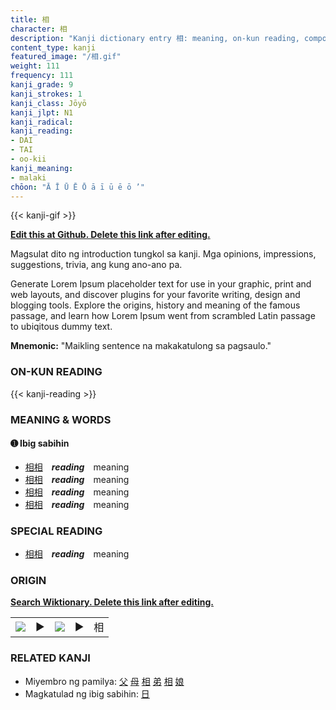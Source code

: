 ```yaml
---
title: 相
character: 相
description: "Kanji dictionary entry 相: meaning, on-kun reading, compounds, origin, related kanji"
content_type: kanji
featured_image: "/相.gif"
weight: 111
frequency: 111
kanji_grade: 9
kanji_strokes: 1
kanji_class: Jōyō
kanji_jlpt: N1
kanji_radical: 
kanji_reading: 
- DAI
- TAI
- oo-kii
kanji_meaning:
- malaki
chōon: "Ā Ī Ū Ē Ō ā ī ū ē ō ’"
---
```

[//]: # (Don't edit the line below. Kanji animated GIF code is automatically generated.)
{{< kanji-gif >}}

[//]: # (Edit below this line.)

**[Edit this at Github. Delete this link after editing.](https://github.com/tim0g/tim/tree/main/content/kanji/相/index.md)**

Magsulat dito ng introduction tungkol sa kanji. Mga opinions, impressions, suggestions, trivia, ang kung ano-ano pa.

Generate Lorem Ipsum placeholder text for use in your graphic, print and web layouts, and discover plugins for your favorite writing, design and blogging tools. Explore the origins, history and meaning of the famous passage, and learn how Lorem Ipsum went from scrambled Latin passage to ubiqitous dummy text.
 
**Mnemonic:** "Maikling sentence na makakatulong sa pagsaulo."

### ON-KUN READING

[//]: # (Don't edit the line below. ON-KUN READING code is automatically generated.)
{{< kanji-reading >}}

### MEANING & WORDS

#### ➊ **Ibig sabihin**
  - [相](../相)[相](../相)　***reading***　meaning
  - [相](../相)[相](../相)　***reading***　meaning
  - [相](../相)[相](../相)　***reading***　meaning
  - [相](../相)[相](../相)　***reading***　meaning

### SPECIAL READING
  - [相](../相)[相](../相)　***reading***　meaning

### ORIGIN

**[Search Wiktionary. Delete this link after editing.](https://wiktionary.org/wiki/相)**
<table class="kanji-table"><tr><td>
<img src="60px-相-bronze.svg.png">
</td><td>▶</td><td>
<img src="60px-相-oracle.svg.png">
</td><td>▶</td>
<td class="kanji-origin">相</td>
</tr></table>

### RELATED KANJI
- Miyembro ng pamilya: [父](../父) [母](../母) [相](../相) [弟](../弟) [相](../相) [娘](../娘)
- Magkatulad ng ibig sabihin: [日](../日)
